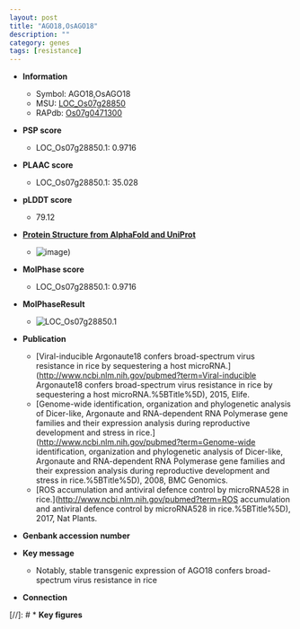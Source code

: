 ```yaml
---
layout: post
title: "AGO18,OsAGO18"
description: ""
category: genes
tags: [resistance]
---
```


* **Information**  
    + Symbol: AGO18,OsAGO18  
    + MSU: [LOC_Os07g28850](http://rice.plantbiology.msu.edu/cgi-bin/ORF_infopage.cgi?orf=LOC_Os07g28850)  
    + RAPdb: [Os07g0471300](http://rapdb.dna.affrc.go.jp/viewer/gbrowse_details/irgsp1?name=Os07g0471300)  

* **PSP score**  
    + LOC_Os07g28850.1: 0.9716 

* **PLAAC score**  
    + LOC_Os07g28850.1: 35.028 

* **pLDDT score**
    + 79.12

* **[Protein Structure from AlphaFold and UniProt](https://www.uniprot.org/uniprotkb/Q69UP6/entry#structure)**
    + ![image](https://ricepsp.github.io/images/Q6/AF-Q69UP6-F1.png))

* **MolPhase score**
    + LOC_Os07g28850.1: 0.9716

* **MolPhaseResult**
    + ![LOC_Os07g28850.1](https://ricepsp.github.io/pictures/LOC_Os07g/LOC_Os07g28850.1.png)

* **Publication**  
    + [Viral-inducible Argonaute18 confers broad-spectrum virus resistance in rice by sequestering a host microRNA.](http://www.ncbi.nlm.nih.gov/pubmed?term=Viral-inducible Argonaute18 confers broad-spectrum virus resistance in rice by sequestering a host microRNA.%5BTitle%5D), 2015, Elife.
    + [Genome-wide identification, organization and phylogenetic analysis of Dicer-like, Argonaute and RNA-dependent RNA Polymerase gene families and their expression analysis during reproductive development and stress in rice.](http://www.ncbi.nlm.nih.gov/pubmed?term=Genome-wide identification, organization and phylogenetic analysis of Dicer-like, Argonaute and RNA-dependent RNA Polymerase gene families and their expression analysis during reproductive development and stress in rice.%5BTitle%5D), 2008, BMC Genomics.
    + [ROS accumulation and antiviral defence control by microRNA528 in rice.](http://www.ncbi.nlm.nih.gov/pubmed?term=ROS accumulation and antiviral defence control by microRNA528 in rice.%5BTitle%5D), 2017, Nat Plants.

* **Genbank accession number**  

* **Key message**  
    + Notably, stable transgenic expression of AGO18 confers broad-spectrum virus resistance in rice

* **Connection**  

[//]: # * **Key figures**  


